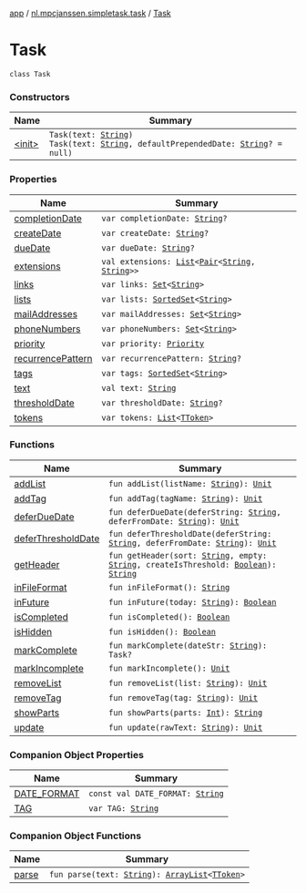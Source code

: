 [app](../../index.md) / [nl.mpcjanssen.simpletask.task](../index.md) / [Task](.)

# Task

`class Task`

### Constructors

| Name | Summary |
|---|---|
| [&lt;init&gt;](-init-.md) | `Task(text: `[`String`](https://kotlinlang.org/api/latest/jvm/stdlib/kotlin/-string/index.html)`)`<br>`Task(text: `[`String`](https://kotlinlang.org/api/latest/jvm/stdlib/kotlin/-string/index.html)`, defaultPrependedDate: `[`String`](https://kotlinlang.org/api/latest/jvm/stdlib/kotlin/-string/index.html)`? = null)` |

### Properties

| Name | Summary |
|---|---|
| [completionDate](completion-date.md) | `var completionDate: `[`String`](https://kotlinlang.org/api/latest/jvm/stdlib/kotlin/-string/index.html)`?` |
| [createDate](create-date.md) | `var createDate: `[`String`](https://kotlinlang.org/api/latest/jvm/stdlib/kotlin/-string/index.html)`?` |
| [dueDate](due-date.md) | `var dueDate: `[`String`](https://kotlinlang.org/api/latest/jvm/stdlib/kotlin/-string/index.html)`?` |
| [extensions](extensions.md) | `val extensions: `[`List`](https://kotlinlang.org/api/latest/jvm/stdlib/kotlin.collections/-list/index.html)`<`[`Pair`](https://kotlinlang.org/api/latest/jvm/stdlib/kotlin/-pair/index.html)`<`[`String`](https://kotlinlang.org/api/latest/jvm/stdlib/kotlin/-string/index.html)`, `[`String`](https://kotlinlang.org/api/latest/jvm/stdlib/kotlin/-string/index.html)`>>` |
| [links](links.md) | `var links: `[`Set`](https://kotlinlang.org/api/latest/jvm/stdlib/kotlin.collections/-set/index.html)`<`[`String`](https://kotlinlang.org/api/latest/jvm/stdlib/kotlin/-string/index.html)`>` |
| [lists](lists.md) | `var lists: `[`SortedSet`](http://docs.oracle.com/javase/6/docs/api/java/util/SortedSet.html)`<`[`String`](https://kotlinlang.org/api/latest/jvm/stdlib/kotlin/-string/index.html)`>` |
| [mailAddresses](mail-addresses.md) | `var mailAddresses: `[`Set`](https://kotlinlang.org/api/latest/jvm/stdlib/kotlin.collections/-set/index.html)`<`[`String`](https://kotlinlang.org/api/latest/jvm/stdlib/kotlin/-string/index.html)`>` |
| [phoneNumbers](phone-numbers.md) | `var phoneNumbers: `[`Set`](https://kotlinlang.org/api/latest/jvm/stdlib/kotlin.collections/-set/index.html)`<`[`String`](https://kotlinlang.org/api/latest/jvm/stdlib/kotlin/-string/index.html)`>` |
| [priority](priority.md) | `var priority: `[`Priority`](../-priority/index.md) |
| [recurrencePattern](recurrence-pattern.md) | `var recurrencePattern: `[`String`](https://kotlinlang.org/api/latest/jvm/stdlib/kotlin/-string/index.html)`?` |
| [tags](tags.md) | `var tags: `[`SortedSet`](http://docs.oracle.com/javase/6/docs/api/java/util/SortedSet.html)`<`[`String`](https://kotlinlang.org/api/latest/jvm/stdlib/kotlin/-string/index.html)`>` |
| [text](text.md) | `val text: `[`String`](https://kotlinlang.org/api/latest/jvm/stdlib/kotlin/-string/index.html) |
| [thresholdDate](threshold-date.md) | `var thresholdDate: `[`String`](https://kotlinlang.org/api/latest/jvm/stdlib/kotlin/-string/index.html)`?` |
| [tokens](tokens.md) | `var tokens: `[`List`](https://kotlinlang.org/api/latest/jvm/stdlib/kotlin.collections/-list/index.html)`<`[`TToken`](../-t-token/index.md)`>` |

### Functions

| Name | Summary |
|---|---|
| [addList](add-list.md) | `fun addList(listName: `[`String`](https://kotlinlang.org/api/latest/jvm/stdlib/kotlin/-string/index.html)`): `[`Unit`](https://kotlinlang.org/api/latest/jvm/stdlib/kotlin/-unit/index.html) |
| [addTag](add-tag.md) | `fun addTag(tagName: `[`String`](https://kotlinlang.org/api/latest/jvm/stdlib/kotlin/-string/index.html)`): `[`Unit`](https://kotlinlang.org/api/latest/jvm/stdlib/kotlin/-unit/index.html) |
| [deferDueDate](defer-due-date.md) | `fun deferDueDate(deferString: `[`String`](https://kotlinlang.org/api/latest/jvm/stdlib/kotlin/-string/index.html)`, deferFromDate: `[`String`](https://kotlinlang.org/api/latest/jvm/stdlib/kotlin/-string/index.html)`): `[`Unit`](https://kotlinlang.org/api/latest/jvm/stdlib/kotlin/-unit/index.html) |
| [deferThresholdDate](defer-threshold-date.md) | `fun deferThresholdDate(deferString: `[`String`](https://kotlinlang.org/api/latest/jvm/stdlib/kotlin/-string/index.html)`, deferFromDate: `[`String`](https://kotlinlang.org/api/latest/jvm/stdlib/kotlin/-string/index.html)`): `[`Unit`](https://kotlinlang.org/api/latest/jvm/stdlib/kotlin/-unit/index.html) |
| [getHeader](get-header.md) | `fun getHeader(sort: `[`String`](https://kotlinlang.org/api/latest/jvm/stdlib/kotlin/-string/index.html)`, empty: `[`String`](https://kotlinlang.org/api/latest/jvm/stdlib/kotlin/-string/index.html)`, createIsThreshold: `[`Boolean`](https://kotlinlang.org/api/latest/jvm/stdlib/kotlin/-boolean/index.html)`): `[`String`](https://kotlinlang.org/api/latest/jvm/stdlib/kotlin/-string/index.html) |
| [inFileFormat](in-file-format.md) | `fun inFileFormat(): `[`String`](https://kotlinlang.org/api/latest/jvm/stdlib/kotlin/-string/index.html) |
| [inFuture](in-future.md) | `fun inFuture(today: `[`String`](https://kotlinlang.org/api/latest/jvm/stdlib/kotlin/-string/index.html)`): `[`Boolean`](https://kotlinlang.org/api/latest/jvm/stdlib/kotlin/-boolean/index.html) |
| [isCompleted](is-completed.md) | `fun isCompleted(): `[`Boolean`](https://kotlinlang.org/api/latest/jvm/stdlib/kotlin/-boolean/index.html) |
| [isHidden](is-hidden.md) | `fun isHidden(): `[`Boolean`](https://kotlinlang.org/api/latest/jvm/stdlib/kotlin/-boolean/index.html) |
| [markComplete](mark-complete.md) | `fun markComplete(dateStr: `[`String`](https://kotlinlang.org/api/latest/jvm/stdlib/kotlin/-string/index.html)`): Task?` |
| [markIncomplete](mark-incomplete.md) | `fun markIncomplete(): `[`Unit`](https://kotlinlang.org/api/latest/jvm/stdlib/kotlin/-unit/index.html) |
| [removeList](remove-list.md) | `fun removeList(list: `[`String`](https://kotlinlang.org/api/latest/jvm/stdlib/kotlin/-string/index.html)`): `[`Unit`](https://kotlinlang.org/api/latest/jvm/stdlib/kotlin/-unit/index.html) |
| [removeTag](remove-tag.md) | `fun removeTag(tag: `[`String`](https://kotlinlang.org/api/latest/jvm/stdlib/kotlin/-string/index.html)`): `[`Unit`](https://kotlinlang.org/api/latest/jvm/stdlib/kotlin/-unit/index.html) |
| [showParts](show-parts.md) | `fun showParts(parts: `[`Int`](https://kotlinlang.org/api/latest/jvm/stdlib/kotlin/-int/index.html)`): `[`String`](https://kotlinlang.org/api/latest/jvm/stdlib/kotlin/-string/index.html) |
| [update](update.md) | `fun update(rawText: `[`String`](https://kotlinlang.org/api/latest/jvm/stdlib/kotlin/-string/index.html)`): `[`Unit`](https://kotlinlang.org/api/latest/jvm/stdlib/kotlin/-unit/index.html) |

### Companion Object Properties

| Name | Summary |
|---|---|
| [DATE_FORMAT](-d-a-t-e_-f-o-r-m-a-t.md) | `const val DATE_FORMAT: `[`String`](https://kotlinlang.org/api/latest/jvm/stdlib/kotlin/-string/index.html) |
| [TAG](-t-a-g.md) | `var TAG: `[`String`](https://kotlinlang.org/api/latest/jvm/stdlib/kotlin/-string/index.html) |

### Companion Object Functions

| Name | Summary |
|---|---|
| [parse](parse.md) | `fun parse(text: `[`String`](https://kotlinlang.org/api/latest/jvm/stdlib/kotlin/-string/index.html)`): `[`ArrayList`](http://docs.oracle.com/javase/6/docs/api/java/util/ArrayList.html)`<`[`TToken`](../-t-token/index.md)`>` |
